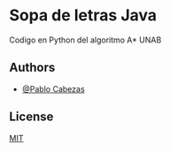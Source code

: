 # Sopa de letras Java

Codigo en Python del algoritmo A* UNAB





## Authors

- [@Pablo Cabezas](https://www.github.com/pcabezas98)


## License

[MIT](https://choosealicense.com/licenses/mit/)

